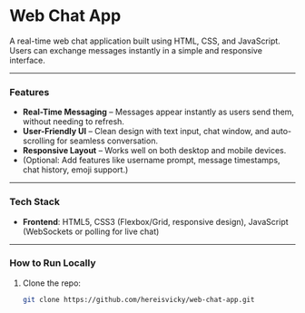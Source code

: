 # Web Chat App

A real-time web chat application built using HTML, CSS, and JavaScript. Users can exchange messages instantly in a simple and responsive interface.

---

###  Features

- **Real-Time Messaging** – Messages appear instantly as users send them, without needing to refresh.
- **User-Friendly UI** – Clean design with text input, chat window, and auto-scrolling for seamless conversation.
- **Responsive Layout** – Works well on both desktop and mobile devices.
- (Optional: Add features like username prompt, message timestamps, chat history, emoji support.)

---

###  Tech Stack

- **Frontend**: HTML5, CSS3 (Flexbox/Grid, responsive design), JavaScript (WebSockets or polling for live chat)

---

###  How to Run Locally

1. Clone the repo:  
   ```bash
   git clone https://github.com/hereisvicky/web-chat-app.git
